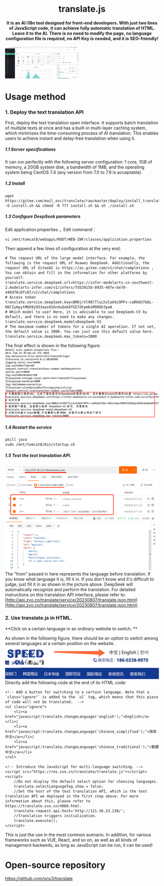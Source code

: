 <h1 align="center">
    translate.js
</h1>
<h4 align="center">
    It is an AI i18n tool designed for front-end developers. With just two lines of JavaScript code, it can achieve fully automatic translation of HTML.  <br/>
    Leave it to the AI. There is no need to modify the page, no language configuration file is required, no API Key is needed, and it is SEO-friendly! 
</h4> 

![image](assets/demo.gif)  


# Usage method
### 1. Deploy the text translation API
First, deploy the text translation open interface. It supports batch translation of multiple texts at once and has a built-in multi-layer caching system, which minimizes the time-consuming process of AI translation. This enables users to achieve instant and delay-free translation when using it. 

##### 1.1 Server specifications
It can run perfectly with the following server configuration: 1 core, 1GB of memory, a 20GB system disk, a bandwidth of 1MB, and the operating system being CentOS 7.4 (any version from 7.0 to 7.9 is acceptable).  

##### 1.2 Install
````
wget https://gitee.com/mail_osc/translate/raw/master/deploy/install_translate.service.sh -O install.sh && chmod -R 777 install.sh && sh ./install.sh
````

##### 1.3 Configure DeepSeek parameters

Edit application.properties ，Edit command：
````
vi /mnt/tomcat8/webapps/ROOT/WEB-INF/classes/application.properties
````
Then append a few lines of configuration at the very end:  
````
# The request URL of the large model interface. For example, the following is the request URL of Huawei DeepSeek. Additionally, the request URL of GiteeAI is https://ai.gitee.com/v1/chat/completions , You can obtain and fill in the information for other platforms by yourself. 
translate.service.deepSeek.url=https://infer-modelarts-cn-southwest-2.modelarts-infer.com/v1/infers/fd53915b-8935-48fe-be70-449d76c0fc87/v1/chat/completions
# Access token
translate.service.deepSeek.key=QM8jrVl98lTluLhzCaO4i9PFv-caRk6U7kDL-H6CIyApytMG69jO33aasO1GnduQak8fGI7dtpmbsM98Qh3ywA
# Which model to use? Here, it is advisable to use DeepSeek-V3 by default, and there is no need to make any changes.  
translate.service.deepSeek.model=DeepSeek-V3
# The maximum number of tokens for a single AI operation. If not set, the default value is 3000. You can just use this default value here.  
translate.service.deepSeek.max_tokens=3000
````
The final effect is shown in the following figure: 
![image](assets/application_properties_demo.png)

##### 1.4 Restart the service
````
pkill java
sudo /mnt/tomcat8/bin/startup.sh
````

##### 1.5 Test the text translation API.
![image](assets/texts_translate_api_demo.png)  
The "from" passed in here represents the language before translation. If you know what language it is, fill it in. If you don't know and it's difficult to judge, just fill it in as shown in the picture above. DeepSeek will automatically recognize and perform the translation. 
For detailed instructions on this translation API interface, please refer to: [http://api.zvo.cn/translate/service/20230807/translate.json.html](http://api.zvo.cn/translate/service/20230807/translate.json.html)



### 2. Use translate.js in HTML.

**Click on a certain language in an ordinary website to switch. **   

As shown in the following figure, there should be an option to switch among several languages at a certain position on the website. 
![](assets/site_demo.png)  
Directly add the following code at the end of its HTML code: 

````
<!-- Add a button for switching to a certain language. Note that a `class="ignore"` is added to the `ul` tag, which means that this piece of code will not be translated.  -->
<ul class="ignore">
	<li><a href="javascript:translate.changeLanguage('english');">English</a></li>|
	<li><a href="javascript:translate.changeLanguage('chinese_simplified');">简体中文</a></li>|
	<li><a href="javascript:translate.changeLanguage('chinese_traditional');">繁體中文</a></li>
</ul>

<!-- Introduce the JavaScript for multi-language switching. -->
<script src="https://res.zvo.cn/translate/translate.js"></script>
<script>
	//Do not display the default select option for choosing languages. 
	translate.selectLanguageTag.show = false; 
	//Set the host of the text translation API, which is the text translation API we deployed in the first step above. For more information about this, please refer to https://translate.zvo.cn/4068.html. 
	translate.request.api.host='http://121.36.23.238/'; 
	//Translation triggers initialization.
	translate.execute();
</script>
````

This is just the use in the most common scenario. In addition, for various frameworks such as VUE, React, and so on, as well as all kinds of management backends, as long as JavaScript can be run, it can be used! 

# Open-source repository
https://github.com/xnx3/translate  


